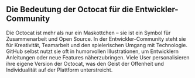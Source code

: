 ## Die Bedeutung der Octocat für die Entwickler-Community

Die Octocat ist mehr als nur ein Maskottchen – sie ist ein Symbol für Zusammenarbeit und Open Source. In der Entwickler-Community steht sie für Kreativität, Teamarbeit und den spielerischen Umgang mit Technologie. GitHub selbst nutzt sie oft in humorvollen Illustrationen, um Entwicklern Anleitungen oder neue Features näherzubringen. Viele User personalisieren ihre eigene Version der Octocat, was den Geist der Offenheit und Individualität auf der Plattform unterstreicht.
